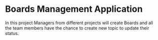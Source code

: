 # Boards Management Application

In this project Managers from different projects will create Boards and all the team members have the chance to create new topic to update their status.

